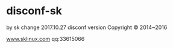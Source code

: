 # disconf-sk
by sk change 2017.10.27
disconf
version Copyright © 2014~2016

www.sklinux.com
qq:33615066
